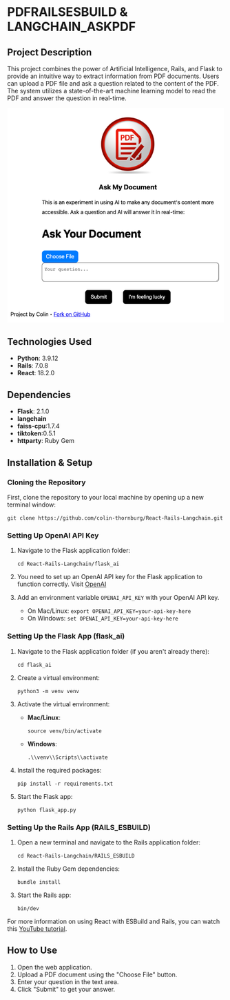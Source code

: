# PDFRAILSESBUILD & LANGCHAIN_ASKPDF

## Project Description

This project combines the power of Artificial Intelligence, Rails, and Flask to provide an intuitive way to extract information from PDF documents. Users can upload a PDF file and ask a question related to the content of the PDF. The system utilizes a state-of-the-art machine learning model to read the PDF and answer the question in real-time.

![Screenshot](/RAILS_ESBUILD/app/assets/images/Screenshot.png)


## Technologies Used

- **Python**: 3.9.12
- **Rails**: 7.0.8
- **React**: 18.2.0

## Dependencies

- **Flask**: 2.1.0
- **langchain**
- **faiss-cpu**:1.7.4
- **tiktoken**:0.5.1
- **httparty**: Ruby Gem

## Installation & Setup

### Cloning the Repository

First, clone the repository to your local machine by opening up a new terminal window:

```
git clone https://github.com/colin-thornburg/React-Rails-Langchain.git
```

### Setting Up OpenAI API Key

1. Navigate to the Flask application folder:
    ```
    cd React-Rails-Langchain/flask_ai

    ```


2. You need to set up an OpenAI API key for the Flask application to function correctly.  Visit [OpenAI](https://platform.openai.com/account/api-keys)
3. Add an environment variable `OPENAI_API_KEY` with your OpenAI API key.
    - On Mac/Linux: `export OPENAI_API_KEY=your-api-key-here`
    - On Windows: `set OPENAI_API_KEY=your-api-key-here`


### Setting Up the Flask App (flask_ai)

1. Navigate to the Flask application folder (if you aren't already there):

    ```
    cd flask_ai
    ```

2. Create a virtual environment:

    ```
    python3 -m venv venv
    ```

3. Activate the virtual environment:

    - **Mac/Linux**:

        ```
        source venv/bin/activate
        ```

    - **Windows**:

        ```
        .\\venv\\Scripts\\activate
        ```

4. Install the required packages:

    ```
    pip install -r requirements.txt
    ```

5. Start the Flask app:

    ```
    python flask_app.py
    ```

### Setting Up the Rails App (RAILS_ESBUILD)

1. Open a new terminal and navigate to the Rails application folder:

    ```
    cd React-Rails-Langchain/RAILS_ESBUILD
    ```

2. Install the Ruby Gem dependencies:

    ```
    bundle install
    ```

3. Start the Rails app:

    ```
    bin/dev
    ```

For more information on using React with ESBuild and Rails, you can watch this [YouTube tutorial](https://youtu.be/yoLJXjEV2nM?si=2dqvMXGe2-ElU4US).


## How to Use

1. Open the web application.
2. Upload a PDF document using the "Choose File" button.
3. Enter your question in the text area.
4. Click "Submit" to get your answer.
